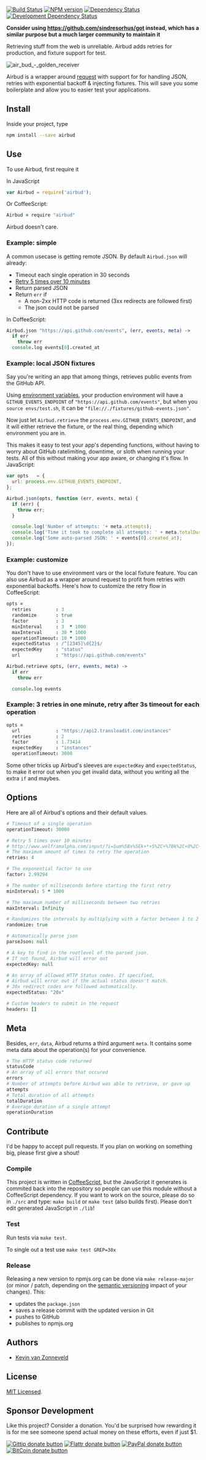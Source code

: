 <!-- badges/ -->
[![Build Status](https://secure.travis-ci.org/kvz/airbud.png?branch=master)](http://travis-ci.org/kvz/airbud "Check this project's build status on TravisCI")
[![NPM version](http://badge.fury.io/js/airbud.png)](https://npmjs.org/package/airbud "View this project on NPM")
[![Dependency Status](https://david-dm.org/kvz/airbud.png?theme=shields.io)](https://david-dm.org/kvz/airbud)
[![Development Dependency Status](https://david-dm.org/kvz/airbud/dev-status.png?theme=shields.io)](https://david-dm.org/kvz/airbud#info=devDependencies)
<!-- /badges -->


**Consider using <https://github.com/sindresorhus/got> instead, which has a similar purpose but a much larger community to maintain it**

Retrieving stuff from the web is unreliable. Airbud adds retries for production, and fixture support for test.

![air_bud_-_golden_receiver](https://cloud.githubusercontent.com/assets/26752/3387034/c4cc56d0-fc79-11e3-8d0a-09ef9280bb0f.jpg)

Airbud is a wrapper around [request](https://www.npmjs.org/package/request) with support for for handling JSON, retries with exponential backoff &amp; injecting fixtures. This will save you some boilerplate and allow you to easier test your applications.

## Install

Inside your project, type

```bash
npm install --save airbud
```

## Use

To use Airbud, first require it

In JavaScript

```javascript
var Airbud = require('airbud');
```

Or CoffeeScript:

```coffeescript
Airbud = require "airbud"
```

Airbud doesn't care.

### Example: simple

A common usecase is getting remote JSON. By default `Airbud.json` will already:

  - Timeout each single operation in 30 seconds
  - [Retry 5 times over 10 minutes](http://www.wolframalpha.com/input/?i=Sum%5Bx%5Ek+*+5%2C+%7Bk%2C+0%2C+4%7D%5D+%3D+10+*+60+%26%26+x+%3E+0)
  - Return parsed JSON
  - Return `err` if
    - A non-2xx HTTP code is returned (3xx redirects are followed first)
    - The json could not be parsed

In CoffeeScript:

```coffeescript
Airbud.json "https://api.github.com/events", (err, events, meta) ->
  if err
    throw err
  console.log events[0].created_at
```

### Example: local JSON fixtures

Say you're writing an app that among things, retrieves public events from the GitHub API.

Using [environment variables](https://github.com/kvz/environmental), your production environment will have a `GITHUB_EVENTS_ENDPOINT` of `"https://api.github.com/events"`, but when you `source envs/test.sh`, it can be `"file://./fixtures/github-events.json"`.

Now just let `Airbud.retrieve` the `process.env.GITHUB_EVENTS_ENDPOINT`, and it will either retrieve the fixture, or the real thing, depending which environment you are in.

This makes it easy to test your app's depending functions, without having to worry about GitHub ratelimiting, downtime, or sloth when running your tests. All of this without making your app aware, or changing it's flow. In JavaScript:

```javascript
var opts   = {
  url: process.env.GITHUB_EVENTS_ENDPOINT,
};

Airbud.json(opts, function (err, events, meta) {
  if (err) {
    throw err;
  }

  console.log('Number of attempts: '+ meta.attempts);
  console.log('Time it took to complete all attempts: ' + meta.totalDuration);
  console.log('Some auto-parsed JSON: ' + events[0].created_at);
});
```

### Example: customize

You don't have to use environment vars or the local fixture feature. You can also use Airbud as a wrapper around request to profit from retries with exponential backoffs. Here's how to customize the retry flow in CoffeeScript:

```coffeescript
opts =
  retries         : 3
  randomize       : true
  factor          : 3
  minInterval     : 3  * 1000
  maxInterval     : 30 * 1000
  operationTimeout: 10 * 1000
  expectedStatus  : /^[2345]\d{2}$/
  expectedKey     : "status"
  url             : "https://api.github.com/events"

Airbud.retrieve opts, (err, events, meta) ->
  if err
    throw err

  console.log events
```


### Example: 3 retries in one minute, retry after 3s timeout for each operation

```coffeescript
opts =
  url             : "https://api2.transloadit.com/instances"
  retries         : 2
  factor          : 1.73414
  expectedKey     : "instances"
  operationTimeout: 3000
```

Some other tricks up Airbud's sleeves are `expectedKey` and `expectedStatus`, to make it error out when you get invalid data, without you writing all the extra `if` and maybes.


## Options

Here are all of Airbud's options and their default values.

```coffeescript
# Timeout of a single operation
operationTimeout: 30000

# Retry 5 times over 10 minutes
# http://www.wolframalpha.com/input/?i=Sum%5Bx%5Ek+*+5%2C+%7Bk%2C+0%2C+4%7D%5D+%3D+10+*+60+%26%26+x+%3E+0
# The maximum amount of times to retry the operation
retries: 4

# The exponential factor to use
factor: 2.99294

# The number of milliseconds before starting the first retry
minInterval: 5 * 1000

# The maximum number of milliseconds between two retries
maxInterval: Infinity

# Randomizes the intervals by multiplying with a factor between 1 to 2
randomize: true

# Automatically parse json
parseJson: null

# A key to find in the rootlevel of the parsed json.
# If not found, Airbud will error out
expectedKey: null

# An array of allowed HTTP Status codes. If specified,
# Airbud will error out if the actual status doesn't match.
# 30x redirect codes are followed automatically.
expectedStatus: "20x"

# Custom headers to submit in the request
headers: []
```

## Meta

Besides, `err`, `data`, Airbud returns a third argument `meta`. It contains some meta data about the operation(s) for your convenience.

```coffeescript
# The HTTP status code returned
statusCode
# An array of all errors that occured
errors
# Number of attempts before Airbud was able to retrieve, or gave up
attempts
# Total duration of all attempts
totalDuration
# Average duration of a single attempt
operationDuration
```

## Contribute

I'd be happy to accept pull requests. If you plan on working on something big, please first give a shout!

### Compile

This project is written in [CoffeeScript](http://coffeescript.org/), but the JavaScript it generates is commited back into the repository so people can use this module without a CoffeeScript dependency. If you want to work on the source, please do so in `./src` and type: `make build` or `make test` (also builds first). Please don't edit generated JavaScript in `./lib`!

### Test

Run tests via `make test`.

To single out a test use `make test GREP=30x`

### Release

Releasing a new version to npmjs.org can be done via `make release-major` (or minor / patch, depending on the [semantic versioning](http://semver.org/) impact of your changes). This:

 - updates the `package.json`
 - saves a release commit with the updated version in Git
 - pushes to GitHub
 - publishes to npmjs.org

## Authors

* [Kevin van Zonneveld](https://twitter.com/kvz)

## License

[MIT Licensed](LICENSE).

## Sponsor Development

Like this project? Consider a donation.
You'd be surprised how rewarding it is for me see someone spend actual money on these efforts, even if just $1.

<!-- badges/ -->
[![Gittip donate button](http://img.shields.io/gittip/kvz.png)](https://www.gittip.com/kvz/ "Sponsor the development of airbud via Gittip")
[![Flattr donate button](http://img.shields.io/flattr/donate.png?color=yellow)](https://flattr.com/submit/auto?user_id=kvz&url=https://github.com/kvz/airbud&title=airbud&language=&tags=github&category=software "Sponsor the development of airbud via Flattr")
[![PayPal donate button](http://img.shields.io/paypal/donate.png?color=yellow)](https://www.paypal.com/cgi-bin/webscr?cmd=_donations&business=kevin%40vanzonneveld%2enet&lc=NL&item_name=Open%20source%20donation%20to%20Kevin%20van%20Zonneveld&currency_code=USD&bn=PP-DonationsBF%3abtn_donate_SM%2egif%3aNonHosted "Sponsor the development of airbud via Paypal")
[![BitCoin donate button](http://img.shields.io/bitcoin/donate.png?color=yellow)](https://coinbase.com/checkouts/19BtCjLCboRgTAXiaEvnvkdoRyjd843Dg2 "Sponsor the development of airbud via BitCoin")
<!-- /badges -->
